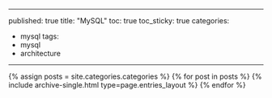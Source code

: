 ---
published: true
title: "MySQL"
toc: true
toc_sticky: true
categories:
  - mysql
tags:
  - mysql
  - architecture
 ---

 {% assign posts = site.categories.categories %}
 {% for post in posts %} {% include archive-single.html type=page.entries_layout %} {% endfor %}